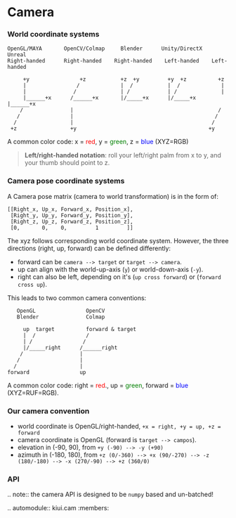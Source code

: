# Camera

### World coordinate systems
```
OpenGL/MAYA       OpenCV/Colmap     Blender      Unity/DirectX     Unreal   
Right-handed      Right-handed    Right-handed    Left-handed    Left-handed

     +y                +z           +z  +y         +y  +z          +z
     |                /             |  /           |  /             |
     |               /              | /            | /              |
     |______+x      /______+x       |/_____+x      |/_____+x        |______+x
    /               |                                              /
   /                |                                             / 
  /                 |                                            /      
 +z                 +y                                          +y
```
A common color code: x = <span style="color:red">red</span>, y = <span style="color:green">green</span>, z = <span style="color:blue">blue</span> (XYZ=RGB)


> **Left/right-handed notation**: roll your left/right palm from x to y, and your thumb should point to z.


### Camera pose coordinate systems

A Camera pose matrix (camera to world transformation) is in the form of:
```
[[Right_x, Up_x, Forward_x, Position_x],
 [Right_y, Up_y, Forward_y, Position_y],
 [Right_z, Up_z, Forward_z, Position_z],
 [0,       0,    0,         1         ]]
```

The xyz follows corresponding world coordinate system.
However, the three directions (right, up, forward) can be defined differently:
* forward can be `camera --> target` or `target --> camera`.
* up can align with the world-up-axis (`y`) or world-down-axis (`-y`).
* right can also be left, depending on it's (`up cross forward`) or (`forward cross up`).

This leads to two common camera conventions:
```
   OpenGL                OpenCV       
   Blender               Colmap       

     up  target          forward & target
     |  /                /        
     | /                /         
     |/_____right      /______right
    /                  |          
   /                   |          
  /                    |          
forward                up         
```

A common color code: right = <span style="color:red">red</span>., up = <span style="color:green">green</span>, forward = <span style="color:blue">blue</span> (XYZ=RUF=RGB).

### Our camera convention
* world coordinate is OpenGL/right-handed, `+x = right, +y = up, +z = forward`
* camera coordinate is OpenGL (forward is `target --> campos`).
* elevation in (-90, 90), from `+y (-90) --> -y (+90)`
* azimuth in (-180, 180), from `+z (0/-360) --> +x (90/-270) --> -z (180/-180) --> -x (270/-90) --> +z (360/0)`

### API

.. note::
   the camera API is designed to be `numpy` based and un-batched!

.. automodule:: kiui.cam
   :members: